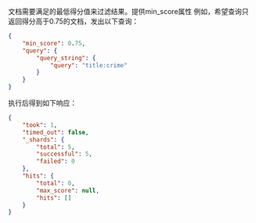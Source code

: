


文档需要满足的最低得分值来过滤结果。提供min_score属性
例如，希望查询只返回得分高于0.75的文档，发出以下查询：
```json
{
    "min_score": 0.75,
    "query": {
        "query_string": {
            "query": "title:crime"
        }
    }
}
```
执行后得到如下响应：
```json
{
    "took": 1,
    "timed_out": false,
    "_shards": {
        "total": 5,
        "successful": 5,
        "failed": 0
    },
    "hits": {
        "total": 0,
        "max_score": null,
        "hits": []
    }
}
```
